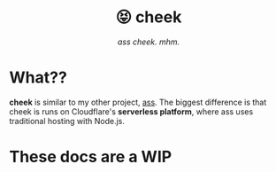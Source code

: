 <div align="center">

😝 cheek
===

*ass cheek. mhm.*

</div>


# What??

**cheek** is similar to my other project, [ass](https://github.com/tycrek/ass). The biggest difference is that cheek is runs on Cloudflare's **serverless platform**, where ass uses traditional hosting with Node.js.

# These docs are a WIP

